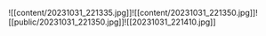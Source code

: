 ![[content/20231031_221335.jpg]]![[content/20231031_221350.jpg]]![[public/20231031_221350.jpg]]![[20231031_221410.jpg]]